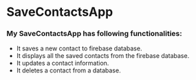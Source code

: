 # SaveContactsApp

### My SaveContactsApp has following functionalities:
* It saves a new contact to firebase database.
* It displays all the saved contacts from the firebase database.
* It updates a contact information.
* It deletes a contact from a database.
